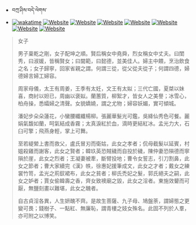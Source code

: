 - བཀྲ་ཤིས་བདེ་ལེགས་ 
- [![wakatime](https://wakatime.com/badge/user/5043ee4a-e361-4607-9d47-d557f2005d05.svg)](https://wakatime.com/@5043ee4a-e361-4607-9d47-d557f2005d05)	[![Website](https://img.shields.io/website?label=&up_color=orange&up_message=Tianchi&url=https%3A%2F%2Fshields.io)](https://tianchi.aliyun.com/home/science/scienceDetail?userId=1095279182618)	[![Website](https://img.shields.io/website?label=&up_color=blue&up_message=Kaggle&url=https%3A%2F%2Fshields.io)](https://www.kaggle.com/ivanxu/)	[![Website](https://img.shields.io/website?label=&up_color=gay&up_message=Yuque&url=https%3A%2F%2Fshields.io)](https://www.yuque.com/ivanaxu)	[![Website](https://img.shields.io/website?label=&up_color=brown&up_message=Leetcode&url=https%3A%2F%2Fshields.io)](https://leetcode.cn/u/ivanaxu)	[![Website](https://img.shields.io/website?label=&up_color=violet&up_message=AIstudio&url=https%3A%2F%2Fshields.io)](https://aistudio.baidu.com/aistudio/personalcenter/thirdview/979775)	[![Website](https://img.shields.io/website?label=&up_color=red&up_message=Gitee&url=https%3A%2F%2Fshields.io)](https://gitee.com/IvanaXu)	[![Website](https://img.shields.io/website?label=&up_color=yellow&up_message=Monkeytype&url=https%3A%2F%2Fshields.io)](https://monkeytype.com/profile/IvanaXu) 

> 女子
> 
> 男子稟乾之剛，女子配坤之順。賢后稱女中堯舜，烈女稱女中丈夫。曰閨秀，曰淑媛，皆稱賢女；曰閫範，曰懿德，並美佳人。婦主中饋，烹治飲食之名；女子歸寧，回家省親之謂。何謂三從，從父從夫從子；何謂四德，婦德婦言婦工婦容。
> 
> 周家母儀，太王有周姜，王季有太妊，文王有太姒；三代亡國，夏桀以妹喜，商紂以妲已，周幽以褒姒。蘭蕙質，柳絮才，皆女人之美譽；冰雪心，柏舟操，悉孀婦之清聲。女貌嬌嬈，謂之尤物；婦容妖媚，實可傾城。
> 
> 潘妃步朵朵蓮花，小蠻腰纖纖楊柳。張麗華髮光可鑑，吳絳仙秀色可餐。麗娟氣馥如蘭，呵氣結成香霧；太真淚紅於血，滴時更結紅冰。孟光力大，石臼可擎；飛燕身輕，掌上可舞。
> 
> 至若緹縈上書而救父，盧氏冒刃而衛姑，此女之孝者；侃母截髮以延賓，村媼殺雞而謝客，此女之賢者；韓玖英恐賊穢而自投於穢，陳仲妻恐隕德而寧隕於崖，此女之烈者；王凝妻被牽，斷臂投地；曹令女誓志，引刀割鼻，此女之節者；曹大家續完《漢》帙，徐惠妃援筆成文，此女之才者；戴女之練裳竹笥，孟光之荊釵裙布，此女之貧者；柳氏禿妃之髮，郭氏絕夫之嗣，此女之妒者；賈女偷韓壽之香，齊女致襖廟之毀，此女之淫者。東施效顰而可厭，無鹽刻畫以難堪，此女之醜者。
> 
> 自古貞淫各異，人生妍醜不齊。是故生菩薩、九子母、鳩盤荼，謂婦態之更變可畏；錢樹子、一點紅、無廉恥，謂青樓之妓女殊名。此固不列於人羣，亦可附之以博笑。
>
